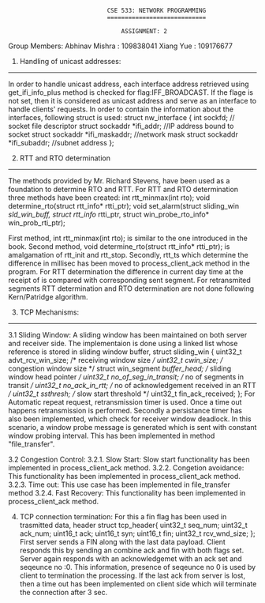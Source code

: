 								CSE 533: NETWORK PROGRAMMING
								============================

									ASSIGNMENT: 2	
																	
Group Members:
Abhinav Mishra	: 109838041 
Xiang Yue 	: 109176677



1. Handling of unicast addresses: 
---------------------------------
In order to handle unicast address, each interface address retrieved using get_ifi_info_plus method is checked for flag:IFF_BROADCAST.
If the flage is not set, then it is considered as unicast address and serve as an interface to handle clients' requests.
In order to contain the information about the interfaces, following struct is used:
struct nw_interface
{
	int 				sockfd;	        // socket file descriptor
	struct	sockaddr  	*ifi_addr;		//IP address bound to socket
	struct	sockaddr  	*ifi_maskaddr;  //network mask
	struct	sockaddr	*ifi_subaddr;	//subnet address
};



2. RTT and RTO determination
-----------------------------
The methods provided by Mr. Richard Stevens, have been used as a foundation to determine RTO and RTT.
For RTT and RTO determination three methods have been created:
int rtt_minmax(int rto);
void determine_rto(struct rtt_info* rtti_ptr);
void set_alarm(struct sliding_win *sld_win_buff, struct rtt_info* rtti_ptr, struct win_probe_rto_info* win_prob_rti_ptr);

First method, int rtt_minmax(int rto); is similar to the one introduced in the book.
Second method, void determine_rto(struct rtt_info* rtti_ptr); is amalgamation of rtt_init and rtt_stop. Secondly, rtt_ts which determine the 
difference in millisec has been moved to process_client_ack method in the program. For RTT determination the difference in current day time at 
the receipt of is compared with corresponding sent segment. For retransmited segments RTT determination and RTO determination are not done following 
Kern/Patridge  algorithm. 


3. TCP Mechanisms:
-------------------
3.1 Sliding Window: A sliding window has been maintained on both server and receiver side. The implementaion is done using a linked list whose
reference is stored in sliding window buffer,
struct sliding_win
{
    uint32_t advt_rcv_win_size;             /* receiving window size */
    uint32_t cwin_size;                     /* congestion window size */
    struct win_segment *buffer_head;        /* sliding window head pointer */
    uint32_t no_of_seg_in_transit;          /* no of segments in transit */
    uint32_t no_ack_in_rtt;                 /* no of acknowledgement received in an RTT */
    uint32_t ssthresh;                      /* slow start threshold */
    uint32_t fin_ack_received;
};
For Automatic repeat request, retransmission timer is used. Once a time out happens retransmission is performed. Secondly a persistance timer 
has also been implemented, which check for receiver window deadlock. In this scenario, a window probe message is generated which is sent with
constant window probing interval. This has been implemented in method "file_transfer".

3.2 Congestion Control:
3.2.1. Slow Start: Slow start functionality has been implemented in process_client_ack method. 
3.2.2. Congetion avoidance: This functionality has been implemented in process_client_ack method.
3.2.3. Time out: This use case has been implemented in file_transfer method
3.2.4. Fast Recovery: This functionality has been implemented in process_client_ack method.

4. TCP connection termination:
For this a fin flag has been used in trasmitted data, header
struct tcp_header{
    uint32_t    seq_num;
    uint32_t    ack_num;
    uint16_t     ack;
    uint16_t     syn;
    uint16_t     fin;
    uint32_t    rcv_wnd_size;
};
First server sends a FIN along with the last data payload. Client responds this by sending an combine ack and fin with both flags set.
Server again responds with an acknowledgemet with an ack set and seqeunce no :0. This information, presence of seqeunce no 0 is used by
client to termination the processing. If the last ack from server is lost, then a time out has been implemented on client side which wiil
terminate the connection after 3 sec.
